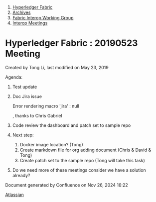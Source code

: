 1. [Hyperledger Fabric](index.html)
2. [Archives](Archives_22840389.html)
3. [Fabric Interop Working Group](Fabric-Interop-Working-Group_22839518.html)
4. [Interop Meetings](Interop-Meetings_22840492.html)

# Hyperledger Fabric : 20190523 Meeting

Created by Tong Li, last modified on May 23, 2019

Agenda:

1. Test update
2. Doc Jira issue
   
   Error rendering macro 'jira' : null
   
   , thanks to Chris Gabriel
3. Code review the dashboard and patch set to sample repo
4. Next step:
   
   1. Docker image location? (Tong)
   2. Create markdown file for org adding document (Chris &amp; David &amp; Tong)
   3. Create patch set to the sample repo (Tong will take this task)
5. Do we need more of these meetings consider we have a solution already?

Document generated by Confluence on Nov 26, 2024 16:22

[Atlassian](http://www.atlassian.com/)
